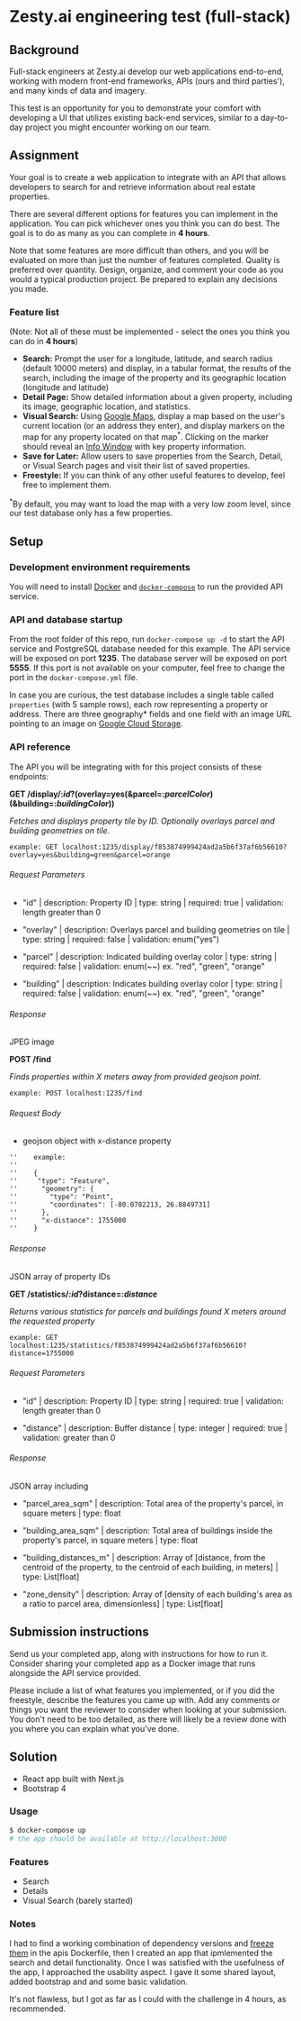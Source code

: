 # Zesty.ai engineering test (full-stack)

## Background

Full-stack engineers at Zesty.ai develop our web applications end-to-end, working with modern front-end frameworks, APIs (ours and third parties'), and many kinds of data and imagery.

This test is an opportunity for you to demonstrate your comfort with developing a UI that utilizes existing back-end services, similar to a day-to-day project you might encounter working on our team.

## Assignment

Your goal is to create a web application to integrate with an API that allows developers to search for and retrieve information about real estate properties.

There are several different options for features you can implement in the application.  You can pick whichever ones you think you can do best.  The goal is to do as many as you can complete in **4 hours**. 

Note that some features are more difficult than others, and you will be evaluated on more than just the number of features completed.  Quality is preferred over quantity.  Design, organize, and comment your code as you would a typical production project.  Be prepared to explain any decisions you made.

### Feature list
(Note: Not all of these must be implemented - select the ones you think you can do in **4 hours**)

* **Search:** Prompt the user for a longitude, latitude, and search radius (default 10000 meters) and display, in a tabular format, the results of the search, including the image of the property and its geographic location (longitude and latitude)
* **Detail Page:** Show detailed information about a given property, including its image, geographic location, and statistics.
* **Visual Search:** Using [Google Maps](https://developers.google.com/maps/documentation/), display a map based on the user's current location (or an address they enter), and display markers on the map for any property located on that map<sup>*</sup>.  Clicking on the marker should reveal an [Info Window](https://developers.google.com/maps/documentation/javascript/examples/infowindow-simple) with key property information.
* **Save for Later:** Allow users to save properties from the Search, Detail, or Visual Search pages and visit their list of saved properties.
* **Freestyle:** If you can think of any other useful features to develop, feel free to implement them.

<sup>*</sup>By default, you may want to load the map with a very low zoom level, since our test database only has a few properties.


## Setup
### Development environment requirements

You will need to install [Docker](https://www.docker.com/products/docker-desktop) and [`docker-compose`](https://docs.docker.com/compose/install/) to run the provided API service.

### API and database startup
From the root folder of this repo, run `docker-compose up -d` to start the API service and PostgreSQL database needed for this example.  The API service will be exposed on port **1235**.  The database server will be exposed on port **5555**.  If this port is not available on your computer, feel free to change the port in the `docker-compose.yml` file.

In case you are curious, the test database includes a single table called `properties` (with 5 sample rows), each row representing a property or address.  There are three geography* fields and one field with an image URL pointing to an image on [Google Cloud Storage](https://cloud.google.com/storage/).


### API reference

The API you will be integrating with for this project consists of these endpoints:

**GET /display/:*id*?(overlay=yes(&parcel=:*parcelColor*)(&building=:*buildingColor*))**

*Fetches and displays property tile by ID. Optionally overlays parcel and building geometries on tile.*

`example: GET localhost:1235/display/f853874999424ad2a5b6f37af6b56610?overlay=yes&building=green&parcel=orange`

###### Request Parameters

- "id" |
description: Property ID |
type: string |
required: true |
validation: length greater than 0

- "overlay" |
description: Overlays parcel and building geometries on tile |
type: string |
required: false |
validation: enum("yes")

- "parcel" |
description: Indicated building overlay color |
type: string |
required: false |
validation: enum(~<color>~) ex. "red", "green", "orange"

- "building" |
description: Indicates building overlay color |
type: string |
required: false |
validation: enum(~<color>~) ex. "red", "green", "orange"

###### Response

JPEG image

**POST /find**

*Finds properties within X meters away from provided geojson point.*

`example: POST localhost:1235/find`

###### Request Body

- geojson object with x-distance property

```
''    example:
''
''    {
''     "type": "Feature",
''      "geometry": {
''        "type": "Point",
''        "coordinates": [-80.0782213, 26.8849731]
''      },
''      "x-distance": 1755000
''    }
```

###### Response

JSON array of property IDs

**GET /statistics/:*id*?distance=:*distance***

*Returns various statistics for parcels and buildings found X meters around the requested property*

`example: GET localhost:1235/statistics/f853874999424ad2a5b6f37af6b56610?distance=1755000`

###### Request Parameters

- "id" |
description: Property ID |
type: string |
required: true |
validation: length greater than 0

- "distance" |
description: Buffer distance |
type: integer |
required: true |
validation: greater than 0

###### Response

JSON array including

- "parcel_area_sqm" |
description: Total area of the property's parcel, in square meters |
type: float

- "building_area_sqm" |
description: Total area of buildings inside the property's parcel, in square meters |
type: float

- "building_distances_m" |
description: Array of [distance, from the centroid of the property, to the centroid of each building, in meters] |
type: List[float]

- "zone_density" |
description: Array of [density of each building's area as a ratio to parcel area, dimensionless] |
type: List[float]


## Submission instructions

Send us your completed app, along with instructions for how to run it.  Consider sharing your completed app as a Docker image that runs alongside the API service provided.

Please include a list of what features you implemented, or if you did the freestyle, describe the features you came up with.  Add any comments or things you want the reviewer to consider when looking at your submission.  You don't need to be too detailed, as there will likely be a review done with you where you can explain what you've done.



## Solution

- React app built with Next.js
- Bootstrap 4


### Usage

```bash
$ docker-compose up
# the app should be available at http://localhost:3000
```


### Features

- Search
- Details
- Visual Search (barely started)

### Notes

I had to find a working combination of dependency versions and [freeze them](https://github.com/jeffmarshall/engineering-test-fs/commit/f459391d32cc922349984a32eb7d52f744ba012e) in the apis Dockerfile, then I created an app that ipmlemented the search and detail functionality. Once I was satisfied with the usefulness of the app, I approached the usability aspect. I gave it some shared layout, added bootstrap and and some basic validation.

It's not flawless, but I got as far as I could with the challenge in 4 hours, as recommended.
